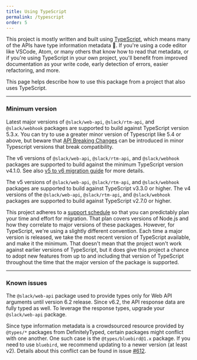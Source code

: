 ```yaml
---
title: Using TypeScript
permalink: /typescript
order: 5
---
```


This project is mostly written and built using [TypeScript](https://www.typescriptlang.org/), which means many of the APIs have type information metadata 🎉. If you're using a code editor like VSCode, Atom, or many others that know how to read that metadata, or if you're using TypeScript in your own project, you'll benefit from improved documentation as your write code, early detection of errors, easier refactoring, and more.

This page helps describe how to use this package from a project that also uses TypeScript.

---

### Minimum version

Latest major versions of `@slack/web-api`, `@slack/rtm-api`, and `@slack/webhook` packages are supported to build against TypeScript version 5.3.x. You can try to use a greater minor version of Typescript like 5.4 or above, but beware that [API Breaking Changes](https://github.com/microsoft/TypeScript/wiki/API-Breaking-Changes) can be introduced in minor Typescript versions that break compatibility.

The v6 versions of `@slack/web-api`, `@slack/rtm-api`, and `@slack/webhook` packages are supported to build against the minimum TypeScript version v4.1.0. See also [v5 to v6 migration guide](https://slack.dev/node-slack-sdk/tutorials/migrating-to-v6) for more details.

The v5 versions of `@slack/web-api`, `@slack/rtm-api`, and `@slack/webhook` packages are supported to build against TypeScript v3.3.0 or higher. The v4 versions of the `@slack/web-api`, `@slack/rtm-api`, and `@slack/webhook` packages are supported to build against TypeScript v2.7.0 or higher.

This project adheres to a [support schedule](https://github.com/slackapi/node-slack-sdk/wiki/Support-Schedule) so that you can predictably plan your time and effort for migration. That plan covers versions of Node.js and how they correlate to major versions of these packages. However, for TypeScript, we're using a slightly different convention. Each time a major version is released, we take the most recent version of TypeScript available, and make it the minimum. That doesn't mean that the project won't work against earlier versions of TypeScript, but it does give this project a chance to adopt new features from up to and including that version of TypeScript throughout the time that the major version of the package is supported.

---

### Known issues

The `@slack/web-api` package used to provide types only for Web API arguments until version 6.2 release. Since v6.2, the API response data are fully typed as well. To leverage the response types, upgrade your `@slack/web-api` package.

Since type information metadata is a crowdsourced resource provided by `@types/*` packages from DefinitelyTyped, certain packages might conflict with one another. One such case is the `@types/bluebird@1.x` package. If you need to use `bluebird`, we recommend updating to a newer version (at least v2). Details about this conflict can be found in issue [#612](https://github.com/slackapi/node-slack-sdk/issues/612).
